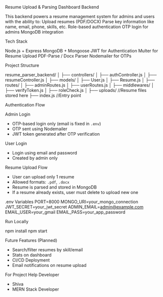 Resume Upload & Parsing Dashboard Backend

This backend powers a resume management system for admins and users with the ability to:
Upload resumes (PDF/DOCX)
Parse key information like name, email, phone, skills, etc.
Role-based authentication
OTP login for admins
MongoDB integration

Tech Stack

Node.js + Express
MongoDB + Mongoose
JWT for Authentication
Multer for Resume Upload
PDF-Parse / Docx Parser
Nodemailer for OTPs




Project Structure

resume_parser_backend/
│
├── controllers/
│   ├── authController.js
│   ├── resumeController.js
│
├── models/
│   ├── User.js
│   ├── Resume.js
│
├── routes/
│   ├── adminRoutes.js
│   ├── userRoutes.js
│
├── middlewares/
│   ├── verifyToken.js
│   ├── roleCheck.js
│
├── uploads/               //Resume files stored here
├── index.js               //Entry point




Authentication Flow

Admin Login
- OTP-based login only (email is fixed in `.env`)
- OTP sent using Nodemailer
- JWT token generated after OTP verification

User Login
- Login using email and password
- Created by admin only


Resume Upload Flow
- User can upload only 1 resume
- Allowed formats: `.pdf`, `.docx`
- Resume is parsed and stored in MongoDB
- If a resume already exists, user must delete to upload new one


.env Variables
PORT=8000
MONGO_URI=your_mongo_connection
JWT_SECRET=your_jwt_secret
ADMIN_EMAIL=admin@example.com
EMAIL_USER=your_gmail
EMAIL_PASS=your_app_password


Run Locally

npm install
npm start


Future Features (Planned)

- Search/filter resumes by skill/email
- Stats on dashboard
- CI/CD Deployment
- Email notifications on resume upload


For Project Help
Developer
- Shiva
- MERN Stack Developer

